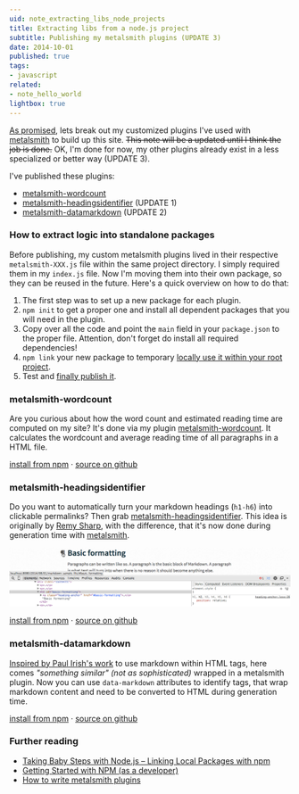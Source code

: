 ```yaml
---
uid: note_extracting_libs_node_projects
title: Extracting libs from a node.js project
subtitle: Publishing my metalsmith plugins (UPDATE 3)
date: 2014-10-01
published: true
tags:
- javascript
related:
- note_hello_world
lightbox: true
---
```


[As promised][helloworld], lets break out my customized plugins I've used with [metalsmith][metalsmith] to build up this site. ~~This note will be a updated until I think the job is done.~~ OK, I'm done for now, my other plugins already exist in a less specialized or better way (UPDATE 3).

I've published these plugins:
- [metalsmith-wordcount](#metalsmith-wordcount)
- [metalsmith-headingsidentifier](#metalsmith-headingsidentifier) (UPDATE 1)
- [metalsmith-datamarkdown](#metalsmith-datamarkdown) (UPDATE 2)

### How to extract logic into standalone packages

Before publishing, my custom metalsmith plugins lived in their respective `metalsmith-XXX.js` file within the same project directory. I simply required them in my `index.js` file. Now I'm moving them into their own package, so they can be reused in the future. Here's a quick overview on how to do that:
1. The first step was to set up a new package for each plugin.
2. `npm init` to get a proper one and install all dependent packages that you will need in the plugin.
3. Copy over all the code and point the `main` field in your `package.json` to the proper file. Attention, don't forget do install all required dependencies!
4. `npm link` your new package to temporary [locally use it within your root project][localpkg].
5. Test and [finally publish it][pubnpm].

### metalsmith-wordcount
Are you curious about how the word count and estimated reading time are computed on my site? It's done via my plugin [metalsmith-wordcount][metalsmith-wordcount-github]. It calculates the wordcount and average reading time of all paragraphs in a HTML file.

[install from npm][metalsmith-wordcount-npm] · [source on github][metalsmith-wordcount-github]

### metalsmith-headingsidentifier
Do you want to automatically turn your markdown headings (`h1-h6`) into clickable permalinks? Then grab [metalsmith-headingsidentifier][metalsmith-headingsidentifier-github]. This idea is originally by [Remy Sharp](http://remysharp.com/2014/08/08/automatic-permalinks-for-blog-posts), with the difference, that it's now done during generation time with [metalsmith][metalsmith].

![headingsidentifier example picture](headingsidentifierSample.png)

[install from npm][metalsmith-headingsidentifier-npm] · [source on github][metalsmith-headingsidentifier-github]

### metalsmith-datamarkdown

[Inspired by Paul Irish's work](https://gist.github.com/paulirish/1343518) to use markdown within HTML tags, here comes *"something similar" (not as sophisticated)* wrapped in a metalsmith plugin. Now you can use `data-markdown` attributes to identify tags, that wrap markdown content and need to be converted to HTML during generation time.

[install from npm][metalsmith-datamarkdown-npm] · [source on github][metalsmith-datamarkdown-github]

### Further reading

- [Taking Baby Steps with Node.js – Linking Local Packages with npm][localpkg]
- [Getting Started with NPM (as a developer)][pubnpm]
- [How to write metalsmith plugins][metalsplughow]

<!-- libs -->

[metalsmith-wordcount-npm]: https://www.npmjs.org/package/metalsmith-wordcount "metalsmith-wordcount on npm"
[metalsmith-wordcount-github]: https://github.com/majodev/metalsmith-wordcount "metalsmith-wordcount on github"

[metalsmith-headingsidentifier-npm]: https://www.npmjs.org/package/metalsmith-headingsidentifier "metalsmith-headingsidentifier on npm"
[metalsmith-headingsidentifier-github]: https://github.com/majodev/metalsmith-headingsidentifier "metalsmith-headingsidentifier on github"

[metalsmith-datamarkdown-npm]: https://www.npmjs.org/package/metalsmith-datamarkdown "metalsmith-datamarkdown on npm"
[metalsmith-datamarkdown-github]: https://github.com/majodev/metalsmith-datamarkdown "metalsmith-datamarkdown on github"


<!-- internal links -->

[helloworld]: /2014/09/30/hello-world/ "Hello World"


<!-- external links -->

[metalsmith]: http://metalsmith.io "Official metalsmith website"

[localpkg]: http://elegantcode.com/2011/12/16/taking-baby-steps-with-node-js-linking-local-packages-with-npm/ "Taking Baby Steps with Node.js – Linking Local Packages with npm"

[pubnpm]: https://gist.github.com/coolaj86/1318304 "Getting Started with NPM (as a developer)"

[metalsplughow]: https://gist.github.com/unstoppablecarl/d864d662c3f1a1688a91 "How to write metalsmith plugins"
